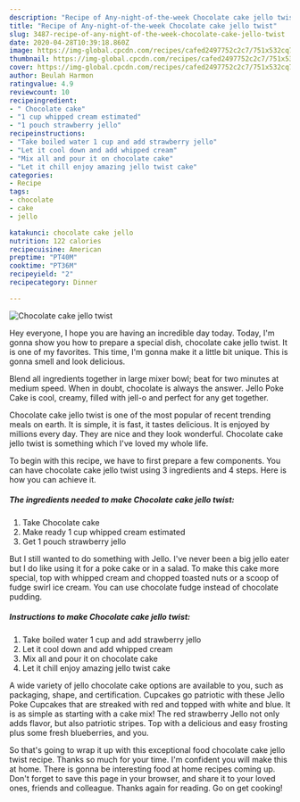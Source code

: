 ```yaml
---
description: "Recipe of Any-night-of-the-week Chocolate cake jello twist"
title: "Recipe of Any-night-of-the-week Chocolate cake jello twist"
slug: 3487-recipe-of-any-night-of-the-week-chocolate-cake-jello-twist
date: 2020-04-28T10:39:18.860Z
image: https://img-global.cpcdn.com/recipes/cafed2497752c2c7/751x532cq70/chocolate-cake-jello-twist-recipe-main-photo.jpg
thumbnail: https://img-global.cpcdn.com/recipes/cafed2497752c2c7/751x532cq70/chocolate-cake-jello-twist-recipe-main-photo.jpg
cover: https://img-global.cpcdn.com/recipes/cafed2497752c2c7/751x532cq70/chocolate-cake-jello-twist-recipe-main-photo.jpg
author: Beulah Harmon
ratingvalue: 4.9
reviewcount: 10
recipeingredient:
- " Chocolate cake"
- "1 cup whipped cream estimated"
- "1 pouch strawberry jello"
recipeinstructions:
- "Take boiled water 1 cup and add strawberry jello"
- "Let it cool down and add whipped cream"
- "Mix all and pour it on chocolate cake"
- "Let it chill enjoy amazing jello twist cake"
categories:
- Recipe
tags:
- chocolate
- cake
- jello

katakunci: chocolate cake jello 
nutrition: 122 calories
recipecuisine: American
preptime: "PT40M"
cooktime: "PT36M"
recipeyield: "2"
recipecategory: Dinner

---
```



![Chocolate cake jello twist](https://img-global.cpcdn.com/recipes/cafed2497752c2c7/751x532cq70/chocolate-cake-jello-twist-recipe-main-photo.jpg)

Hey everyone, I hope you are having an incredible day today. Today, I'm gonna show you how to prepare a special dish, chocolate cake jello twist. It is one of my favorites. This time, I'm gonna make it a little bit unique. This is gonna smell and look delicious.

Blend all ingredients together in large mixer bowl; beat for two minutes at medium speed. When in doubt, chocolate is always the answer. Jello Poke Cake is cool, creamy, filled with jell-o and perfect for any get together.

Chocolate cake jello twist is one of the most popular of recent trending meals on earth. It is simple, it is fast, it tastes delicious. It is enjoyed by millions every day. They are nice and they look wonderful. Chocolate cake jello twist is something which I've loved my whole life.


To begin with this recipe, we have to first prepare a few components. You can have chocolate cake jello twist using 3 ingredients and 4 steps. Here is how you can achieve it.

<!--inarticleads1-->

##### The ingredients needed to make Chocolate cake jello twist:

1. Take  Chocolate cake
1. Make ready 1 cup whipped cream estimated
1. Get 1 pouch strawberry jello


But I still wanted to do something with Jello. I&#39;ve never been a big jello eater but I do like using it for a poke cake or in a salad. To make this cake more special, top with whipped cream and chopped toasted nuts or a scoop of fudge swirl ice cream. You can use chocolate fudge instead of chocolate pudding. 

<!--inarticleads2-->

##### Instructions to make Chocolate cake jello twist:

1. Take boiled water 1 cup and add strawberry jello
1. Let it cool down and add whipped cream
1. Mix all and pour it on chocolate cake
1. Let it chill enjoy amazing jello twist cake


A wide variety of jello chocolate cake options are available to you, such as packaging, shape, and certification. Cupcakes go patriotic with these Jello Poke Cupcakes that are streaked with red and topped with white and blue. It is as simple as starting with a cake mix! The red strawberry Jello not only adds flavor, but also patriotic stripes. Top with a delicious and easy frosting plus some fresh blueberries, and you. 

So that's going to wrap it up with this exceptional food chocolate cake jello twist recipe. Thanks so much for your time. I'm confident you will make this at home. There is gonna be interesting food at home recipes coming up. Don't forget to save this page in your browser, and share it to your loved ones, friends and colleague. Thanks again for reading. Go on get cooking!
